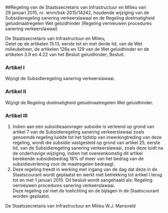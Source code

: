 <meta http-equiv='Content-Type' content='text/html; charset=utf-8' />

##Regeling van de Staatssecretaris van Infrastructuur en Milieu van 29 januari 2015, nr. ienm/bsk-2015/14242, houdende wijziging van de Subsidieregeling sanering verkeerslawaai en de Regeling doelmatigheid geluidmaatregelen Wet geluidhinder (Regeling vernieuwen procedures sanering verkeerslawaai)

De Staatssecretaris van Infrastructuur en Milieu,  
Gelet op de artikelen 15.13, eerste tot en met derde lid, van de Wet milieubeheer, de artikelen 126a en 129 van de Wet geluidhinder en de artikelen 3.9 en 4.22 van het Besluit geluidhinder;
Besluit:    

### Artikel  I  

Wijzigt de Subsidieregeling sanering verkeerslawaai. 

### Artikel  II  

Wijzigt de Regeling doelmatigheid geluidmaatregelen Wet geluidhinder. 

### Artikel  III  

1.  Indien aan een subsidieaanvrager subsidie is verleend op grond van artikel 7 van de Subsidieregeling sanering verkeerslawaai zoals genoemde regeling luidde tot het tijdstip van inwerkingtreding van deze regeling, wordt die subsidie vastgesteld op grond van artikel 25, eerste lid, van de Subsidieregeling sanering verkeerslawaai, zoals deze luidt na de onderhavige wijziging, indien het overeenkomstig dit artikel berekende subsidiebedrag 18% of meer van het bedrag van de subsidieverlening voor de maatregelen bedraagt.   
2.  Deze regeling treedt in werking met ingang van de dag dat deze in de Staatscourant wordt geplaatst en werkt met betrekking tot artikel I terug tot en met 1 januari 2015. Dit besluit wordt aangehaald als: Regeling vernieuwen procedures sanering verkeerslawaai.  
Deze regeling zal met de toelichting en de bijlagen in de Staatscourant worden geplaatst.  

De 
Staatssecretaris van Infrastructuur en Milieu 
W.J. Mansveld     
